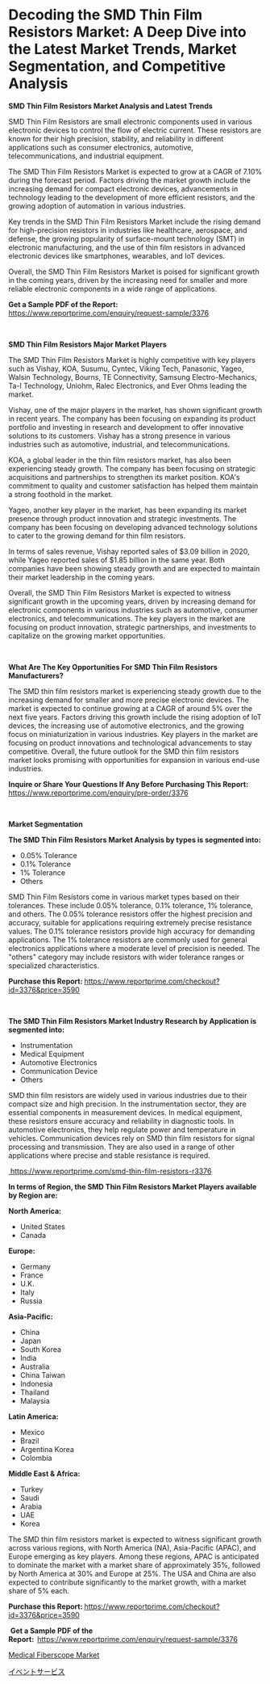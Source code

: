 <p><h1>Decoding the SMD Thin Film Resistors Market: A Deep Dive into the Latest Market Trends, Market Segmentation, and Competitive Analysis</h1></p><p><strong>SMD Thin Film Resistors Market Analysis and Latest Trends</strong></p>
<p><p>SMD Thin Film Resistors are small electronic components used in various electronic devices to control the flow of electric current. These resistors are known for their high precision, stability, and reliability in different applications such as consumer electronics, automotive, telecommunications, and industrial equipment.</p><p>The SMD Thin Film Resistors Market is expected to grow at a CAGR of 7.10% during the forecast period. Factors driving the market growth include the increasing demand for compact electronic devices, advancements in technology leading to the development of more efficient resistors, and the growing adoption of automation in various industries.</p><p>Key trends in the SMD Thin Film Resistors Market include the rising demand for high-precision resistors in industries like healthcare, aerospace, and defense, the growing popularity of surface-mount technology (SMT) in electronic manufacturing, and the use of thin film resistors in advanced electronic devices like smartphones, wearables, and IoT devices.</p><p>Overall, the SMD Thin Film Resistors Market is poised for significant growth in the coming years, driven by the increasing need for smaller and more reliable electronic components in a wide range of applications.</p></p>
<p><strong>Get a Sample PDF of the Report:&nbsp;</strong> <a href="https://www.reportprime.com/enquiry/request-sample/3376">https://www.reportprime.com/enquiry/request-sample/3376</a></p>
<p>&nbsp;</p>
<p><strong>SMD Thin Film Resistors Major Market Players</strong></p>
<p><p>The SMD Thin Film Resistors Market is highly competitive with key players such as Vishay, KOA, Susumu, Cyntec, Viking Tech, Panasonic, Yageo, Walsin Technology, Bourns, TE Connectivity, Samsung Electro-Mechanics, Ta-I Technology, Uniohm, Ralec Electronics, and Ever Ohms leading the market.</p><p>Vishay, one of the major players in the market, has shown significant growth in recent years. The company has been focusing on expanding its product portfolio and investing in research and development to offer innovative solutions to its customers. Vishay has a strong presence in various industries such as automotive, industrial, and telecommunications.</p><p>KOA, a global leader in the thin film resistors market, has also been experiencing steady growth. The company has been focusing on strategic acquisitions and partnerships to strengthen its market position. KOA's commitment to quality and customer satisfaction has helped them maintain a strong foothold in the market.</p><p>Yageo, another key player in the market, has been expanding its market presence through product innovation and strategic investments. The company has been focusing on developing advanced technology solutions to cater to the growing demand for thin film resistors.</p><p>In terms of sales revenue, Vishay reported sales of $3.09 billion in 2020, while Yageo reported sales of $1.85 billion in the same year. Both companies have been showing steady growth and are expected to maintain their market leadership in the coming years.</p><p>Overall, the SMD Thin Film Resistors Market is expected to witness significant growth in the upcoming years, driven by increasing demand for electronic components in various industries such as automotive, consumer electronics, and telecommunications. The key players in the market are focusing on product innovation, strategic partnerships, and investments to capitalize on the growing market opportunities.</p></p>
<p>&nbsp;</p>
<p><strong>What Are The Key Opportunities For SMD Thin Film Resistors Manufacturers?</strong></p>
<p><p>The SMD thin film resistors market is experiencing steady growth due to the increasing demand for smaller and more precise electronic devices. The market is expected to continue growing at a CAGR of around 5% over the next five years. Factors driving this growth include the rising adoption of IoT devices, the increasing use of automotive electronics, and the growing focus on miniaturization in various industries. Key players in the market are focusing on product innovations and technological advancements to stay competitive. Overall, the future outlook for the SMD thin film resistors market looks promising with opportunities for expansion in various end-use industries.</p></p>
<p><strong>Inquire or Share Your Questions If Any Before Purchasing This Report:</strong> <a href="https://www.reportprime.com/enquiry/pre-order/3376">https://www.reportprime.com/enquiry/pre-order/3376</a></p>
<p>&nbsp;</p>
<p><strong>Market Segmentation</strong></p>
<p><strong>The SMD Thin Film Resistors Market Analysis by types is segmented into:</strong></p>
<p><ul><li>0.05% Tolerance</li><li>0.1% Tolerance</li><li>1% Tolerance</li><li>Others</li></ul></p>
<p><p>SMD Thin Film Resistors come in various market types based on their tolerances. These include 0.05% tolerance, 0.1% tolerance, 1% tolerance, and others. The 0.05% tolerance resistors offer the highest precision and accuracy, suitable for applications requiring extremely precise resistance values. The 0.1% tolerance resistors provide high accuracy for demanding applications. The 1% tolerance resistors are commonly used for general electronics applications where a moderate level of precision is needed. The "others" category may include resistors with wider tolerance ranges or specialized characteristics.</p></p>
<p><strong>Purchase this Report:&nbsp;</strong><a href="https://www.reportprime.com/checkout?id=3376&price=3590">https://www.reportprime.com/checkout?id=3376&price=3590</a></p>
<p>&nbsp;</p>
<p><strong>The SMD Thin Film Resistors Market Industry Research by Application is segmented into:</strong></p>
<p><ul><li>Instrumentation</li><li>Medical Equipment</li><li>Automotive Electronics</li><li>Communication Device</li><li>Others</li></ul></p>
<p><p>SMD thin film resistors are widely used in various industries due to their compact size and high precision. In the instrumentation sector, they are essential components in measurement devices. In medical equipment, these resistors ensure accuracy and reliability in diagnostic tools. In automotive electronics, they help regulate power and temperature in vehicles. Communication devices rely on SMD thin film resistors for signal processing and transmission. They are also used in a range of other applications where precise and stable resistance is required.</p></p>
<p><a href="https://www.reportprime.com/smd-thin-film-resistors-r3376">&nbsp;https://www.reportprime.com/smd-thin-film-resistors-r3376</a></p>
<p><strong>In terms of Region, the SMD Thin Film Resistors Market Players available by Region are:</strong></p>
<p>
    <p> <strong> North America: </strong>
        <ul>
            <li>United States</li>
            <li>Canada</li>
        </ul>
        </p> 
    <p> <strong> Europe: </strong>
        <ul>
            <li>Germany</li>
            <li>France</li>
            <li>U.K.</li>
            <li>Italy</li>
            <li>Russia</li>
        </ul>
        </p> 
    <p> <strong> Asia-Pacific: </strong>
        <ul>
            <li>China</li>
            <li>Japan</li>
            <li>South Korea</li>
            <li>India</li>
            <li>Australia</li>
            <li>China Taiwan</li>
            <li>Indonesia</li>
            <li>Thailand</li>
            <li>Malaysia</li>
        </ul>
        </p> 
    <p> <strong> Latin America: </strong>
        <ul>
            <li>Mexico</li>
            <li>Brazil</li>
            <li>Argentina Korea</li>
            <li>Colombia</li>
        </ul>
        </p> 
    <p> <strong> Middle East & Africa: </strong>
        <ul>
            <li>Turkey</li>
            <li>Saudi</li>
            <li>Arabia</li>
            <li>UAE</li>
            <li>Korea</li>
        </ul>
    </p>
    </p>
<p><p>The SMD thin film resistors market is expected to witness significant growth across various regions, with North America (NA), Asia-Pacific (APAC), and Europe emerging as key players. Among these regions, APAC is anticipated to dominate the market with a market share of approximately 35%, followed by North America at 30% and Europe at 25%. The USA and China are also expected to contribute significantly to the market growth, with a market share of 5% each.</p></p>
<p><strong>Purchase this Report: </strong><a href="https://www.reportprime.com/checkout?id=3376&price=3590">https://www.reportprime.com/checkout?id=3376&price=3590</a></p>
<p>&nbsp;<strong>Get a Sample PDF of the Report:&nbsp;&nbsp;</strong><a href="https://www.reportprime.com/enquiry/request-sample/3376">https://www.reportprime.com/enquiry/request-sample/3376</a></p>
<p><strong></strong></p>
<p><p><a href="https://medium.com/@faith.reidt5556/medical-fiberscope-industry-sector-market-dynamics-and-future-scenarios-2024-2031-80639d6fcdcd">Medical Fiberscope Market</a></p><p><a href="https://github.com/SimeonBode1/Market-Research-Report-List-2/blob/main/555555083367.md">イベントサービス</a></p></p>